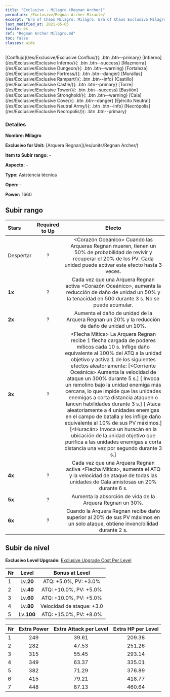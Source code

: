```yaml
---
title: "Exclusivo - Milagro (Regnan Archer)"
permalink: /Exclusive/Regnan Archer Miracle/
excerpt: "Era of Chaos Milagro. Milagro. Era of Chaos Exclusivo Milagro. Arquera Regnan Exclusivo."
last_modified_at: 2021-05-05
locale: es
ref: "Regnan Archer Milagro.md"
toc: false
classes: wide
---
```

 [Conflujo](/es/Exclusive/Exclusive Conflux/){: .btn .btn--primary} [Infierno](/es/Exclusive/Exclusive Inferno/){: .btn .btn--success} [Mazmorra](/es/Exclusive/Exclusive Dungeon/){: .btn .btn--warning} [Fortaleza](/es/Exclusive/Exclusive Fortress/){: .btn .btn--danger} [Murallas](/es/Exclusive/Exclusive Rampart/){: .btn .btn--info} [Castillo](/es/Exclusive/Exclusive Castle/){: .btn .btn--primary} [Torre](/es/Exclusive/Exclusive Tower/){: .btn .btn--success} [Bastión](/es/Exclusive/Exclusive Stronghold/){: .btn .btn--warning} [Cala](/es/Exclusive/Exclusive Cove/){: .btn .btn--danger} [Ejército Neutral](/es/Exclusive/Exclusive Neutral Army/){: .btn .btn--info} [Necrópolis](/es/Exclusive/Exclusive Necropolis/){: .btn .btn--primary} 

### Detalles
 **Nombre: Milagro** 

 **Exclusivo for Unit:** [Arquera Regnan](/es/units/Regnan Archer/) 

 **Item to Subir rango:** -

 **Aspecto:** -

 **Type:** Asistencia técnica

 **Open:** -

 **Power:** 1660

## Subir rango

  |     Stars    |  Required to Up | Efecto |
  |:-------------|:---------------:|:---------------:|
  |  Despertar  | ? | <Corazón Oceánico> Cuando las Arqueras Regnan mueren, tienen un 50% de probabilidad de revivir y recuperar el 20% de los PV. Cada unidad puede activar este efecto hasta 3 veces. |
  | **1x** <i class="fas fa-star"/> | ? | Cada vez que una Arquera Regnan activa <Corazón Oceánico>, aumenta la reducción de daño de unidad un 50% y la tenacidad en 500 durante 3 s. No se puede acumular. |
  | **2x** <i class="fas fa-star"/> | ? | Aumenta el daño de unidad de la Arquera Regnan un 20% y la reducción de daño de unidad un 10%. |
  | **3x** <i class="fas fa-star"/> | ? | <Flecha Mítica> La Arquera Regnan recibe 1 flecha cargada de poderes míticos cada 10 s. Inflige daño equivalente al 100% del ATQ a la unidad objetivo y activa 1 de los siguientes efectos aleatoriamente:                  [<Corriente Oceánica> Aumenta la velocidad de ataque un 300% durante 5 s.]                                [<Remolino> Invoca un remolino bajo la unidad enemiga más cercana, lo que impide que las unidades enemigas a corta distancia ataquen o lancen habilidades durante 3 s.]                                 [<Tormenta> Ataca aleatoriamente a 4 unidades enemigas en el campo de batalla y les inflige daño equivalente al 10% de sus PV máximos.]            [<Huracán> Invoca un huracán en la ubicación de la unidad objetivo que purifica a las unidades enemigas a corta distancia una vez por segundo durante 3 s.] |
  | **4x** <i class="fas fa-star"/> | ? | Cada vez que una Arquera Regnan activa <Flecha Mítica>, aumenta el ATQ y la velocidad de ataque de todas las unidades de Cala amistosas un 20% durante 6 s. |
  | **5x** <i class="fas fa-star"/> | ? | Aumenta la absorción de vida de la Arquera Regnan un 30%. |
  | **6x** <i class="fas fa-star"/> | ? | <Puerto Seguro> Cuando la Arquera Regnan recibe daño superior al 20% de sus PV máximos en un solo ataque, obtiene invencibilidad durante 2 s. |


## Subir de nivel
 **Exclusivo Level Upgrade:** [Exclusive Upgrade Cost Per Level](/Exclusive/ExclusiveUpgradeCostPerLevel/)

  |  Nr  |   Level  | Bonus at Level |
  |:-----|:--------:|:--------------:|
  | 1 | Lv.**20** | ATQ: +5.0%, PV: +3.0% |
  | 2 | Lv.**40** | ATQ: +10.0%, PV: +5.0% |
  | 3 | Lv.**60** | ATQ: +10.0%, PV: +5.0% |
  | 4 | Lv.**80** | Velocidad de ataque: +3.0 |
  | 5 | Lv.**100** | ATQ: +15.0%, PV: +8.0% |


  |  Nr  |  Extra Power | Extra Attack per Level | Extra HP per Level |
  |:-----|:--------:|:--------:|:--------:|
  | 1 | 249 | 39.61 | 209.38 |
  | 2 | 282 | 47.53 | 251.26 |
  | 3 | 315 | 55.45 | 293.14 |
  | 4 | 349 | 63.37 | 335.01 |
  | 5 | 382 | 71.29 | 376.89 |
  | 6 | 415 | 79.21 | 418.77 |
  | 7 | 448 | 87.13 | 460.64 |


